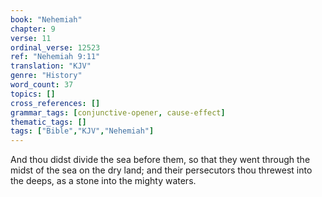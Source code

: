 ```yaml
---
book: "Nehemiah"
chapter: 9
verse: 11
ordinal_verse: 12523
ref: "Nehemiah 9:11"
translation: "KJV"
genre: "History"
word_count: 37
topics: []
cross_references: []
grammar_tags: [conjunctive-opener, cause-effect]
thematic_tags: []
tags: ["Bible","KJV","Nehemiah"]
---
```

And thou didst divide the sea before them, so that they went through the midst of the sea on the dry land; and their persecutors thou threwest into the deeps, as a stone into the mighty waters.
